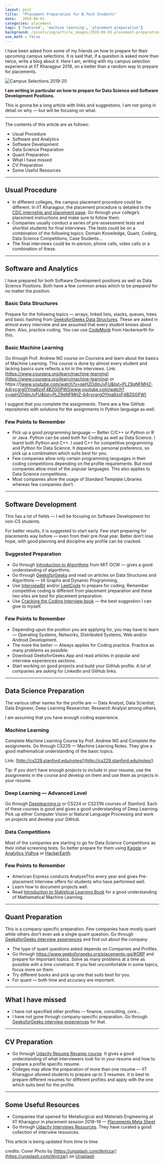 ```yaml
---
layout: post
title:  "Placement Preparation for B.Tech Students"
date:   2019-06-01
categories: placement
tags: ['featured', 'machine learning', 'placement preparation']
background: /assets/img/article_images/2019-06-01-placement-preparation-for-btech-students/cover-photo-journey.jpeg
use_math : false
---
```


I have been asked from some of my friends on how to prepare for their upcoming campus selections. It is said that, if a question is asked more than twice, write a blog about it. Here I am, writing with my campus selection experience at IIT Kharagpur 2018, on a better than a random way to prepare for placements.

![Campus Selections 2019-20](/assets/img/article_images/2019-06-01-placement-preparation-for-btech-students/campus-selections-2019-20.jpeg)

**I am writing in particular on how to prepare for Data Science and Software Development Positions.**

This is gonna be a long article with links and suggestions. I am not going in detail on why — but will be focusing on what.

***

The contents of this article are as follows:
- Usual Procedure
- Software and Analytics
- Software Development
- Data Science Preparation
- Quant Preparation
- What I have missed
- CV Preparation
- Some Useful Resources

***

## Usual Procedure
- In different colleges, the campus placement procedure could be different. In IIT Kharagpur, the placement procedure is detailed in the [CDC internship and placement page](http://www.cdc.iitkgp.ac.in/p/internship-placement). Go through your college’s placement instructions and make sure to follow them.
- Companies usually conduct a series of pre-assessment tests and shortlist students for final interviews. The tests could be on a combination of the following topics: Domain Knowledge, Quant, Coding, Data Science Competitions, Case Students…
- The final interviews could be in-person, phone calls, video calls or a combination of these.

***

## Software and Analytics
I have prepared for both Software Development positions as well as Data Science Positions. Both have a few common areas which to be prepared for no matter the position.

### Basic Data Structures
Prepare for the following topics — arrays, linked lists, stacks, queues, trees and basic hashing from [GeeksforGeeks Data Structures](https://www.geeksforgeeks.org/data-structures/). These are asked in almost every interview and are assumed that every student knows about them.
Also, practice coding. You can use [CodeMonk](https://www.hackerearth.com/practice/codemonk/) from Hackerearth for this.

### Basic Machine Learning
Go through Prof. Andrew NG course on Coursera and learn about the basics of Machine Learning. This course is done by almost every student and lacking basics sure reflects a lot in the interviews.
Link: [https://www.coursera.org/learn/machine-learning](https://www.coursera.org/learn/machine-learning) or https://[www.youtube.com/watch?v=qeHZOdmJvFU&list=PLZ9qNFMHZ-A4rycgrgOYma6zxF4BZGGPW](www.youtube.com/watch?v=qeHZOdmJvFU&list=PLZ9qNFMHZ-A4rycgrgOYma6zxF4BZGGPW)

I suggest that you complete the assignments. There are a few GitHub repositories with solutions for the assignments in Python language as well.


### Few Points to Remember
- Pick up a good programming language — Better C/C++ or Python or R or Java. Python can be used both for Coding as well as Data Science. I learnt both Python and C++. I used C++ for competitive programming and Python for Data Science. It depends on personal preference, so pick up a combination which suits best for you.
- Few companies allow only certain programming languages in their coding competitions depending on the profile requirements. But most companies allow most of the popular languages. This also applies to Data Science competitions.
- Most companies allow the usage of Standard Template Libraries whereas few companies don’t.

***

## Software Development

This has a lot of fields — I will be focusing on Software Development for non-CS students.

For better results, it is suggested to start early. Few start preparing for placements way before — even from their pre-final year. Better don’t lose hope, with good planning and discipline any profile can be cracked.

### Suggested Preparation
- Go through [Introduction to Algorithms](https://ocw.mit.edu/courses/electrical-engineering-and-computer-science/6-006-introduction-to-algorithms-fall-2011/) from MIT OCW — gives a good understanding of algorithms.
- Go through [GeeksforGeeks](https://www.geeksforgeeks.org/) and read on articles on Data Structures and Algorithms — till Graphs and Dynamic Programming.
- Use [InterviewBit](https://interviewbit.com/) and/or [LeetCode](https://leetcode.com/) to prepare for coding. Remember competitive coding is different from placement preparation and these two sites are best for placement preparation.
- Use [Cracking the Coding Interview book](https://www.amazon.in/Cracking-Coding-Interview-Programing-Questions/dp/0984782850) — the best suggestion I can give to myself.

### Few Points to Remember
- Depending upon the position you are applying for, you may have to learn — Operating Systems, Networks, Distributed Systems, Web and/or Android Development.
- The more the better — Always applies for Coding practice. Practice as many problems as possible.
- Download GeeksforGeeks App and read articles in popular and interview experiences sections.
- Start working on good projects and build your GitHub profile. A lot of companies are asking for LinkedIn and GitHub links.

***

## Data Science Preparation
The various other names for the profile are — Data Analyst, Data Scientist, Data Engineer, Deep Learning Researcher, Research Analyst among others.

I am assuming that you have enough coding experience.

### Machine Learning
Complete Machine Learning Course by Prof. Andrew NG and Complete the assignments. Go through CS229 — Machine Learning Notes. They give a good mathematical understanding of the basic topics.

Link: [http://cs229.stanford.edu/notes/](http://cs229.stanford.edu/notes/)

Tip: If you don’t have enough projects to include in your resume, use the assignments in the course and develop on them and use them as projects in your resume.

### Deep Learning — Advanced Level
Go through [Deeplearning.io](https://deeplearning.io/) or CS224 or CS231N courses of Stanford. Each of these courses is good and gives a good understanding of Deep Learning. Pick up either Computer Vision or Natural Language Processing and work on projects and develop your GitHub.

### Data Competitions
Most of the companies are starting to go for Data Science Competitions as their initial screening tests. So better prepare for them using [Kaggle](https://kaggle.com/) or [Analytics Vidhya](https://datahack.analyticsvidhya.com/) or [HackerEarth](https://hackerearth.com/).

### Few Points to Remember
- American Express conducts AnalyzeThis every year and gives Pre-placement Interview offers for students who have performed well.
- Learn how to document projects well.
- Read [Introduction to Statistical Learning Book](http://www-bcf.usc.edu/~gareth/ISL/) for a good understanding of Mathematical Machine Learning.

***

## Quant Preparation
This is a company-specific preparation. Few companies have mostly quant while others don’t even ask a single quant question. Go through [GeeksforGeeks interview experiences](https://www.geeksforgeeks.org/company-interview-corner/) and find out about the company
- The type of quant questions asked depends on Companies and Profiles.
- Go through https://www.geeksforgeeks.org/placements-gq/#GRP and prepare for important topics. Solve as many problems at a time as possible with a time constraint. If you feel uncomfortable in some topics, focus more on them.
- Try different books and pick up one that suits best for you.
- For quant — both time and accuracy are important.

***

## What I have missed
- I have not specified other profiles — finance, consulting, core…
- I have not gone through company-specific preparation. Go through [GeeksforGeeks interview experiences](https://www.geeksforgeeks.org/company-interview-corner/) for that.

***

## CV Preparation
- Go through [Udacity Resume Revamp course](https://www.udacity.com/course/refresh-your-resume--ud243). It gives a good understanding of what interviewers look for in your resume and how to prepare a profile specific resume.
- Colleges may allow the preparation of more than one resume — IIT Kharagpur allowed students to prepare up to 3 resumes. It is best to prepare different resumes for different profiles and apply with the one which suits best for the profile.

***

## Some Useful Resources
- Companies that opened for Metallurgical and Materials Engineering at IIT Kharagpur in placement session 2018–19 — [Placements Meta Sheet](https://docs.google.com/spreadsheets/d/1mnDrrL-XESjUOfy4FIvBmyfCLLm7ol1fHaS9iSU4AYo)
- Go through [Udacity Interviews Resources](https://career-resource-center.udacity.com/interviews). They have curated a good collection of interview resources.

This article is being updated from time to time.

credits: Cover Photo by [https://unsplash.com/@nirzar](https://unsplash.com/@nirzar) on [Unsplash](https://unsplash.com)
